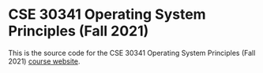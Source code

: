 # CSE 30341 Operating System Principles (Fall 2021)

This is the source code for the CSE 30341 Operating System Principles (Fall
2021) [course website](http://www3.nd.edu/~pbui/teaching/cse.30341.fa21/).
